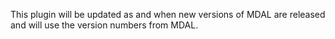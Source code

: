 This plugin will be updated as and when new versions of MDAL are released and will use the version numbers from MDAL.
